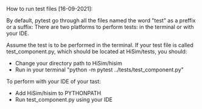 ﻿How to run test files [16-09-2021]:By default, pytest go through all the files named the word "test" as a preffix or a suffix:There are two platforms to perform tests: in the terminal or with your IDE.Assume the test is to be performed in the terminal. If your test file is called test_component.py, which should be located at HiSim/tests, you should:* Change your directory path to HiSim/hisim* Run in your terminal "python -m pytest ../tests/test_component.py"To perform with your IDE of your tast:* Add HiSim/hisim to PYTHONPATH* Run test_component.py using your IDE